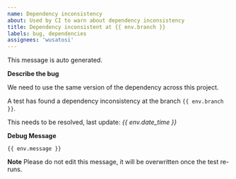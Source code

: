 ```yaml
---
name: Dependency inconsistency
about: Used by CI to warn about dependency inconsistency
title: Dependency inconsistent at {{ env.branch }}
labels: bug, dependencies
assignees: 'wusatosi'
---
```


This message is auto generated.

**Describe the bug**

We need to use the same version of the dependency across this project.

A test has found a dependency inconsistency at the branch `{{ env.branch }}`.

This needs to be resolved, last update: *{{ env.date_time }}*

**Debug Message**
```
{{ env.message }}
```

**Note**
Please do not edit this message, it will be overwritten once the test re-runs.
